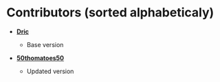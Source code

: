 Contributors (sorted alphabeticaly)
============================================

* **[Dric](https://github.com/Dric)**

  * Base version


* **[50thomatoes50](https://github.com/50thomatoes50)**

  * Updated version